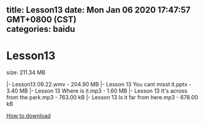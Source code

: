 
title: Lesson13
date: Mon Jan 06 2020 17:47:57 GMT+0800 (CST)    
categories: baidu
---

# Lesson13
size: 211.34 MB
 
 
|- Lesson13 09.22.wmv - 204.90 MB
|- Lesson 13 You cant misst it.pptx - 3.40 MB
|- Lesson 13 Where is it.mp3 - 1.60 MB
|- Lesson 13 It's across from the park.mp3 - 763.00 kB
|- Lesson 13 Is it far from here.mp3 - 678.00 kB

[How to download](https://bpcam.bemobtrk.com/go/2ceec3aa-1ca2-46d6-b9ff-aaa5c184517c?jno=2523)